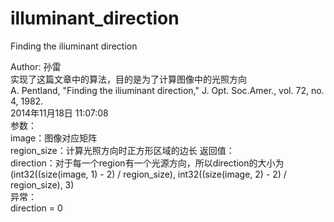 illuminant_direction
====================

Finding the iliuminant direction

  Author: 孙雷  
  实现了这篇文章中的算法，目的是为了计算图像中的光照方向  
  A. Pentland, "Finding the iliuminant direction," J. Opt. Soc.Amer., vol. 72, no. 4, 1982.  
  2014年11月18日 11:07:08  
  参数：  
      image：图像对应矩阵    
      region_size：计算光照方向时正方形区域的边长
  返回值：  
      direction：对于每一个region有一个光源方向，所以direction的大小为(int32((size(image, 1) - 2) / region_size), int32((size(image, 2) - 2) / region_size), 3)  
  异常：  
      direction = 0  

